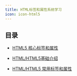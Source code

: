 ```yaml
---
title: HTML标签和属性系统学习
icon: icon-html5
---
```


<!-- more -->

## 目录

- [HTML5 核心标签和属性](../basic/html/html-core.md)

- [HTML/HTML5基础介绍](../basic/html/basic.md)

- [HTML/HTML5 常用标签和属性](../basic/html/html-html5-course.md)
